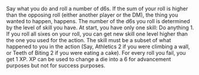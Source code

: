 Say what you do and roll a number of d6s.
If the sum of your roll is higher than the opposing roll (either another player or the DM), the thing you wanted to happen, happens.
The number of the d6s you roll is determined by the level of skill you have.
At start, you have only one skill: Do anything 1.
If you roll all sixes on your roll, you can get new skill one level higher than the one you used for the action. The skill must be a subset of what happened to you in the action (Say, Athletics 2 if you were climbing a wall, or Teeth of Biting 2 if you were eating a cake).
For every roll you fail, you get 1 XP.
XP can be used to change a die into a 6 for advancement purposes but not for success purposes.
